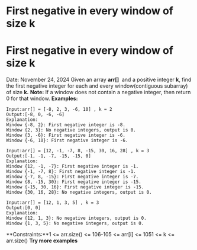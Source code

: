 # First negative in every window of size k

# First negative in every window of size k
Date: November 24, 2024
Given an array **arr[]**  and a positive integer **k**, find the first negative integer for each and every window(contiguous subarray) of size **k.**
**Note:** If a window does not contain a negative integer, then return 0 for that window.
**Examples:**
```
Input:arr[] = [-8, 2, 3, -6, 10] , k = 2
Output:[-8, 0, -6, -6]
Explanation:
Window {-8, 2}: First negative integer is -8.
Window {2, 3}: No negative integers, output is 0.
Window {3, -6}: First negative integer is -6.
Window {-6, 10}: First negative integer is -6.
```
```
Input:arr[] = [12, -1, -7, 8, -15, 30, 16, 28] , k = 3
Output:[-1, -1, -7, -15, -15, 0]
Explanation:
Window {12, -1, -7}: First negative integer is -1.
Window {-1, -7, 8}: First negative integer is -1.
Window {-7, 8, -15}: First negative integer is -7.
Window {8, -15, 30}: First negative integer is -15.
Window {-15, 30, 16}: First negative integer is -15.
Window {30, 16, 28}: No negative integers, output is 0.
```
```
Input:arr[] = [12, 1, 3, 5] , k = 3
Output:[0, 0]
Explanation:
Window {12, 1, 3}: No negative integers, output is 0.
Window {1, 3, 5}: No negative integers, output is 0.
```
**Constraints:**1 <= arr.size() <= 106-105 <= arr[i] <= 1051 <= k <= arr.size()
**Try more examples**